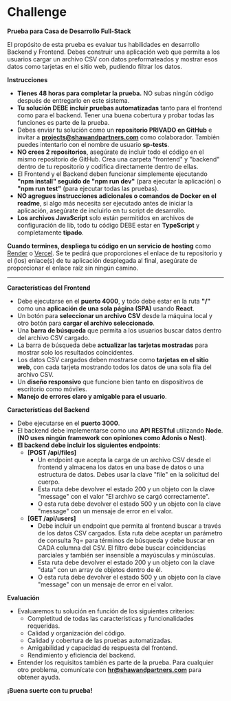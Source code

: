 # Challenge

**Prueba para Casa de Desarrollo Full-Stack**

El propósito de esta prueba es evaluar tus habilidades en desarrollo Backend y Frontend. Debes construir una aplicación web que permita a los usuarios cargar un archivo CSV con datos preformateados y mostrar esos datos como tarjetas en el sitio web, pudiendo filtrar los datos.

**Instrucciones**

- **Tienes 48 horas para completar la prueba.** NO subas ningún código después de entregarlo en este sistema.
- **Tu solución DEBE incluir pruebas automatizadas** tanto para el frontend como para el backend. Tener una buena cobertura y probar todas las funciones es parte de la prueba.
- Debes enviar tu solución como un **repositorio PRIVADO en GitHub** e invitar a **<projects@shawandpartners.com>** como colaborador. También puedes intentarlo con el nombre de usuario **sp-tests**.
- **NO crees 2 repositorios**, asegúrate de incluir todo el código en el mismo repositorio de GitHub. Crea una carpeta "frontend" y "backend" dentro de tu repositorio y codifica directamente dentro de ellas.
- El Frontend y el Backend deben funcionar simplemente ejecutando **"npm install" seguido de "npm run dev"** (para ejecutar la aplicación) o **"npm run test"** (para ejecutar todas las pruebas).
- **NO agregues instrucciones adicionales o comandos de Docker en el readme**, si algo más necesita ser ejecutado antes de iniciar la aplicación, asegúrate de incluirlo en tu script de desarrollo.
- **Los archivos JavaScript** solo están permitidos en archivos de configuración de lib, todo tu código DEBE estar en **TypeScript** y completamente **tipado**.

**Cuando termines, despliega tu código en un servicio de hosting** como [Render](https://render.com/) o [Vercel](https://vercel.com/). Se te pedirá que proporciones el enlace de tu repositorio y el (los) enlace(s) de tu aplicación desplegada al final, asegúrate de proporcionar el enlace raíz sin ningún camino.

---

**Características del Frontend**

- Debe ejecutarse en el **puerto 4000**, y todo debe estar en la ruta **"/"** como una **aplicación de una sola página (SPA)** usando **React**.
- Un botón para **seleccionar un archivo CSV** desde la máquina local y otro botón para **cargar el archivo seleccionado**.
- Una **barra de búsqueda** que permita a los usuarios buscar datos dentro del archivo CSV cargado.
- La barra de búsqueda debe **actualizar las tarjetas mostradas** para mostrar solo los resultados coincidentes.
- Los datos CSV cargados deben mostrarse como **tarjetas en el sitio web**, con cada tarjeta mostrando todos los datos de una sola fila del archivo CSV.
- Un **diseño responsivo** que funcione bien tanto en dispositivos de escritorio como móviles.
- **Manejo de errores claro y amigable para el usuario**.

**Características del Backend**

- Debe ejecutarse en el **puerto 3000**.
- El backend debe implementarse como una **API RESTful** utilizando **Node**. **(NO uses ningún framework con opiniones como Adonis o Nest)**.
- **El backend debe incluir los siguientes endpoints**:
  - **[POST /api/files]**
    - Un endpoint que acepta la carga de un archivo CSV desde el frontend y almacena los datos en una base de datos o una estructura de datos. Debes usar la clave "file" en la solicitud del cuerpo.
    - Esta ruta debe devolver el estado 200 y un objeto con la clave "message" con el valor "El archivo se cargó correctamente".
    - O esta ruta debe devolver el estado 500 y un objeto con la clave "message" con un mensaje de error en el valor.
  - **[GET /api/users]**
    - Debe incluir un endpoint que permita al frontend buscar a través de los datos CSV cargados. Esta ruta debe aceptar un parámetro de consulta ?q= para términos de búsqueda y debe buscar en CADA columna del CSV. El filtro debe buscar coincidencias parciales y también ser insensible a mayúsculas y minúsculas.
    - Esta ruta debe devolver el estado 200 y un objeto con la clave "data" con un array de objetos dentro de él.
    - O esta ruta debe devolver el estado 500 y un objeto con la clave "message" con un mensaje de error en el valor.

**Evaluación**

- Evaluaremos tu solución en función de los siguientes criterios:
  - Completitud de todas las características y funcionalidades requeridas.
  - Calidad y organización del código.
  - Calidad y cobertura de las pruebas automatizadas.
  - Amigabilidad y capacidad de respuesta del frontend.
  - Rendimiento y eficiencia del backend.
- Entender los requisitos también es parte de la prueba. Para cualquier otro problema, comunícate con **<hr@shawandpartners.com>** para obtener ayuda.

**¡Buena suerte con tu prueba!**
